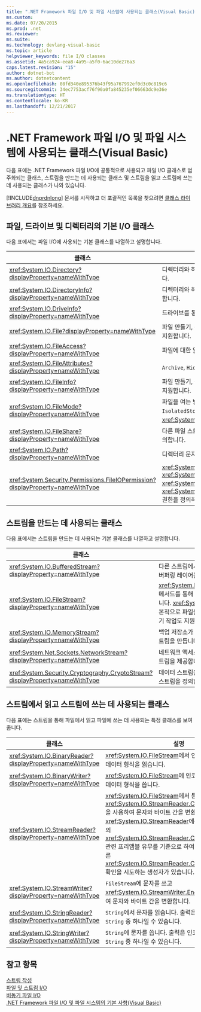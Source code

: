 ```yaml
---
title: ".NET Framework 파일 I/O 및 파일 시스템에 사용되는 클래스(Visual Basic)"
ms.custom: 
ms.date: 07/20/2015
ms.prod: .net
ms.reviewer: 
ms.suite: 
ms.technology: devlang-visual-basic
ms.topic: article
helpviewer_keywords: file I/O classes
ms.assetid: 4a5ca924-eea8-4a95-a5f0-6ac10de276a3
caps.latest.revision: "15"
author: dotnet-bot
ms.author: dotnetcontent
ms.openlocfilehash: 08fd340e895376b43f95a767992ef0d3c0c819c6
ms.sourcegitcommit: 34ec7753acf76f90a0fa845235ef06663dc9e36e
ms.translationtype: HT
ms.contentlocale: ko-KR
ms.lasthandoff: 12/21/2017
---
```

# <a name="classes-used-in-net-framework-file-io-and-the-file-system-visual-basic"></a>.NET Framework 파일 I/O 및 파일 시스템에 사용되는 클래스(Visual Basic)
다음 표에는 .NET Framework 파일 I/O에 공통적으로 사용되고 파일 I/O 클래스로 범주화되는 클래스, 스트림을 만드는 데 사용되는 클래스 및 스트림을 읽고 스트림에 쓰는 데 사용되는 클래스가 나와 있습니다.  
  
 [!INCLUDE[dnprdnlong](~/includes/dnprdnlong-md.md)] 문서를 시작하고 더 포괄적인 목록을 찾으려면 [클래스 라이브러리 개요](../../../../standard/class-library-overview.md)를 참조하세요.  
  
## <a name="basic-io-classes-for-files-drives-and-directories"></a>파일, 드라이브 및 디렉터리의 기본 I/O 클래스  
 다음 표에서는 파일 I/O에 사용되는 기본 클래스를 나열하고 설명합니다.  
  
|클래스|설명|  
|-----------|-----------------|  
|<xref:System.IO.Directory?displayProperty=nameWithType>|디렉터리와 하위 디렉터리를 통해 만들고, 이동하고, 열거하기 위한 정적 메서드를 제공합니다.|  
|<xref:System.IO.DirectoryInfo?displayProperty=nameWithType>|디렉터리와 하위 디렉터리를 통해 만들고, 이동하고, 열거하기 위한 인스턴스 메서드를 제공합니다.|  
|<xref:System.IO.DriveInfo?displayProperty=nameWithType>|드라이브를 통해 만들고, 이동하고, 열거하기 위한 인스턴스 메서드를 제공합니다.|  
|<xref:System.IO.File?displayProperty=nameWithType>|파일 만들기, 복사, 삭제, 이동 및 열기를 위한 정적 메서드를 제공하고 `FileStream`만들기를 지원합니다.|  
|<xref:System.IO.FileAccess?displayProperty=nameWithType>|파일에 대한 읽기, 쓰기 또는 읽기/쓰기 액세스 권한에 대한 상수를 정의합니다.|  
|<xref:System.IO.FileAttributes?displayProperty=nameWithType>|`Archive`, `Hidden` 및 `ReadOnly`와 같은 파일 및 디렉터리에 대한 특성을 제공합니다.|  
|<xref:System.IO.FileInfo?displayProperty=nameWithType>|파일 만들기, 복사, 삭제, 이동 및 열기를 위한 정적 메서드를 제공하고 `FileStream`만들기를 지원합니다.|  
|<xref:System.IO.FileMode?displayProperty=nameWithType>|파일을 여는 방식을 제어합니다. 이 매개 변수는 대부분의 `FileStream` 및 `IsolatedStorageFileStream`에 대한 생성자와 <xref:System.IO.File> 및 <xref:System.IO.FileInfo>의 `Open` 메서드에 대한 생성자에서 지정됩니다.|  
|<xref:System.IO.FileShare?displayProperty=nameWithType>|다른 파일 스트림이 같은 파일에 대해 가질 수 있는 액세스 형식을 제어하기 위한 상수를 정의합니다.|  
|<xref:System.IO.Path?displayProperty=nameWithType>|디렉터리 문자열을 처리하기 위한 메서드와 속성을 제공합니다.|  
|<xref:System.Security.Permissions.FileIOPermission?displayProperty=nameWithType>|<xref:System.Security.Permissions.FileIOPermissionAttribute.Read%2A>, <xref:System.Security.Permissions.FileIOPermissionAttribute.Write%2A>, <xref:System.Security.Permissions.FileIOPermissionAttribute.Append%2A> 및 <xref:System.Security.Permissions.FileIOPermissionAttribute.PathDiscovery%2A> 권한을 정의하여 파일 및 폴더 액세스를 제어합니다.|  
  
## <a name="classes-used-to-create-streams"></a>스트림을 만드는 데 사용되는 클래스  
 다음 표에서는 스트림을 만드는 데 사용되는 기본 클래스를 나열하고 설명합니다.  
  
|클래스|설명|  
|-----------|-----------------|  
|<xref:System.IO.BufferedStream?displayProperty=nameWithType>|다른 스트림에서 작업을 읽고 쓰기 위한 버퍼링 레이어를 추가합니다.|  
|<xref:System.IO.FileStream?displayProperty=nameWithType>|<xref:System.IO.FileStream.Seek%2A> 메서드를 통해 임의 파일 액세스를 지원합니다. <xref:System.IO.FileStream>은 기본적으로 파일을 동기적으로 열지만 비동기 작업도 지원합니다.|  
|<xref:System.IO.MemoryStream?displayProperty=nameWithType>|백업 저장소가 파일이 아니라 메모리인 스트림을 만듭니다.|  
|<xref:System.Net.Sockets.NetworkStream?displayProperty=nameWithType>|네트워크 액세스를 위한 데이터의 기본 스트림을 제공합니다.|  
|<xref:System.Security.Cryptography.CryptoStream?displayProperty=nameWithType>|데이터 스트림을 암호화 변환에 연결하는 스트림을 정의합니다.|  
  
## <a name="classes-used-to-read-from-and-write-to-streams"></a>스트림에서 읽고 스트림에 쓰는 데 사용되는 클래스  
 다음 표에는 스트림을 통해 파일에서 읽고 파일에 쓰는 데 사용되는 특정 클래스를 보여 줍니다.  
  
|**클래스**|**설명**|  
|---------------|---------------------|  
|<xref:System.IO.BinaryReader?displayProperty=nameWithType>|<xref:System.IO.FileStream>에서 인코딩된 문자열 및 기본 데이터 형식을 읽습니다.|  
|<xref:System.IO.BinaryWriter?displayProperty=nameWithType>|<xref:System.IO.FileStream>에 인코딩된 문자열 및 기본 데이터 형식을 씁니다.|  
|<xref:System.IO.StreamReader?displayProperty=nameWithType>|<xref:System.IO.FileStream>에서 문자를 읽고 <xref:System.IO.StreamReader.CurrentEncoding%2A>을 사용하여 문자와 바이트 간을 변환합니다. <xref:System.IO.StreamReader>에는 바이트 순서 표시 등의 <xref:System.IO.StreamReader.CurrentEncoding%2A> 관련 프리앰블 유무를 기준으로 하여 지정된 스트림의 올바른 <xref:System.IO.StreamReader.CurrentEncoding%2A> 확인을 시도하는 생성자가 있습니다.|  
|<xref:System.IO.StreamWriter?displayProperty=nameWithType>|`FileStream`에 문자를 쓰고 <xref:System.IO.StreamWriter.Encoding%2A>을 사용하여 문자와 바이트 간을 변환합니다.|  
|<xref:System.IO.StringReader?displayProperty=nameWithType>|`String`에서 문자를 읽습니다. 출력은 인코딩의 스트림 또는 `String` 중 하나일 수 있습니다.|  
|<xref:System.IO.StringWriter?displayProperty=nameWithType>|`String`에 문자를 씁니다. 출력은 인코딩의 스트림 또는 `String` 중 하나일 수 있습니다.|  
  
## <a name="see-also"></a>참고 항목  
 [스트림 작성](../../../../standard/io/composing-streams.md)  
 [파일 및 스트림 I/O](../../../../standard/io/index.md)  
 [비동기 파일 I/O](../../../../standard/io/asynchronous-file-i-o.md)  
 [.NET Framework 파일 I/O 및 파일 시스템의 기본 사항(Visual Basic)](../../../../visual-basic/developing-apps/programming/drives-directories-files/basics-of-net-framework-file-io-and-the-file-system.md)
